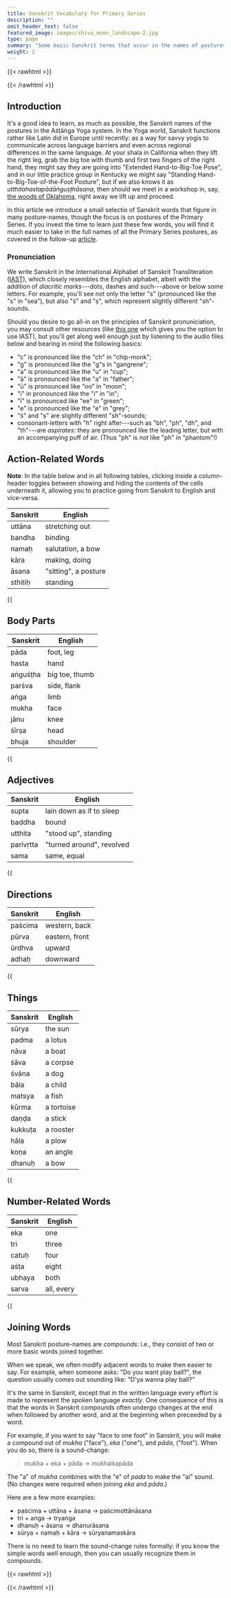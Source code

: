 ```yaml
---
title: Sanskrit Vocabulary for Primary Series
description: ""
omit_header_text: false
featured_image: images/shiva_moon_landscape-2.jpg
type: page
summary: "Some basic Sanskrit terms that occur in the names of postures, especially in the Primary Series."
weight: 2
---
```


{{< rawhtml >}}
<style>
th:hover {
  color: #AAA7EA;
}
</style>
{{< /rawhtml >}}

## Introduction

It's a good idea to learn, as much as possible, the Sanskrit names of the postures in the Aśṭāṅga Yoga system.  In the Yoga world, Sanskrit functions rather like Latin did in Europe until recently:  as a way for savvy yogis to communicate across language barriers and even across regional differences in the same language.  At your shala in California when they lift the right leg, grab the big toe with thumb and first two fingers of the right hand, they might say they are going into "Extended Hand-to-Big-Toe Pose", and in our little practice group in Kentucky we might say "Standing Hand-to-Big-Toe-of-the-Foot Posture", but if we also knows it as *utthitahastapādāṅguṣṭhāsana*, then should we meet in a workshop in, say, <a href="https://ashtangayogastudio.com/magicforest" target="_blank">the woods of Oklahoma</a>, right away we lift up and proceed.

In this article we introduce a small selectio  of Sanskrit words that figure in many posture-names, though the focus is on postures of the Primary Series.  If you invest the time to learn just these few words, you will find it much easier to take in the full names of all the Primary Series postures, as covered in the follow-up <a href="articles/primary/">article</a>.

### Pronunciation

We write Sanskrit in the International Alphabet of Sanskrit Transliteration (<a href="https://en.wikipedia.org/wiki/International_Alphabet_of_Sanskrit_Transliteration" target="_blank">IAST</a>), which closely resembles the English alphabet, albeit with the addition of *diacritic marks*---dots, dashes and such---above or below some letters.  For example, you'll see not only the letter "s" (pronounced like the "s" in "sea"), but also "ś" and "ṣ", which represent slightly different "sh"-sounds.

Should you desire to go all-in on the principles of Sanskrit pronuniciation, you may consult other resources (like <a href="https://learnsanskrit.org/sounds/" target="_blank">this one</a> which gives you the option to use IAST), but you'll get along well enough just by listening to the audio files below and bearing in mind the following basics:

* "c" is pronounced like the "ch" in "chip-monk";
* "g" is pronounced like the "g"s in "gangrene";
* "a" is pronounced like the "u" in "cup";
* "ā" is pronounced like the "a" in "father";
* "ū" is pronounced like "oo" in "moon";
* "i" in pronounced like the "i" in "in";
* "ī" is pronounced like "ee" in "green";
* "e" is pronounced like the "e" in "grey";
* "ś" and "ṣ" are slightly different "sh"-sounds;
* consonant-letters with "h" right after---such as "bh", "ph", "dh", and "th"---are *aspirates*:  they are pronounced like the leading letter, but with an accompanying puff of air.  (Thus "ph" is *not* like "ph" in "phantom"!)

## Action-Related Words

**Note**:  In the table below and in all following tables, clicking inside a column-header toggles between showing and hiding the contents of the cells underneath it, allowing you to practice going from Sanskrit to English and vice-versa.

Sanskrit | English
-------- | ----------
uttāna | stretching out
bandha | binding
namaḥ | salutation, a bow
kāra | making, doing
āsana | "sitting", a posture
sthitiḥ | standing

{{<audio src="/audio/terms/action.m4a" span="3" title="Pronunciation">}}


## Body Parts

Sanskrit | English
-------- | ----------
pāda | foot, leg
hasta | hand
aṅguśṭha | big toe, thumb
parśva | side, flank
aṅga | limb
mukha | face
jānu | knee
śīrṣa | head
bhuja | shoulder

{{<audio src="/audio/terms/body.m4a" span="3" title="Pronunciation">}}


## Adjectives

Sanskrit | English
-------- | ----------
supta | lain down as if to sleep
baddha | bound
utthita | "stood up", standing
parivṛtta | "turned around", revolved
sama | same, equal

{{<audio src="/audio/terms/adjectives.m4a" span="3" title="Pronunciation">}}


## Directions

Sanskrit | English
-------- | ----------
paścima | western, back
pūrva | eastern, front
ūrdhva | upward
adhaḥ | downward

{{<audio src="/audio/terms/directions.m4a" span="3" title="Pronunciation">}}


## Things

Sanskrit | English
-------- | ----------
sūrya | the sun
padma | a lotus
nāva | a boat
śāva | a corpse
śvāna | a dog
bāla | a child
matsya | a fish
kūrma | a tortoise
daṇḍa | a stick
kukkuṭa | a rooster
hāla | a plow
koṇa | an angle
dhanuḥ | a bow

{{<audio src="/audio/terms/things.m4a" span="3" title="Pronunciation">}}

## Number-Related Words

Sanskrit | English
-------- | ----------
eka | one
tri | three
catuḥ | four
aśṭa | eight
ubhaya | both
sarva | all, every

{{<audio src="/audio/terms/number.m4a" span="3" title="Pronunciation">}}


## Joining Words

Most Sanskrit posture-names are *compounds*:  i.e., they consist of two or more basic words joined together.

When we speak, we often modify adjacent words to make then easier to say.  For example, when someone asks: "Do you want play ball?", the question usually comes out sounding like: "D'ya wanna play ball?"

It's the same in Sanskrit, except that in the written language every effort is made to represent the spoken language *exactly*. One consequence of this is that the words in Sanskrit compounds often undergo changes at the end when followed by another word, and at the beginning when preceeded by a word.

For example, if you want to say "face to one foot" in Sanskrit, you will make a compound out of *mukha* ("face"), *eka* ("one"), and *pāda*, ("foot").  When you do so, there is a sound-change:

>mukha + eka + pāda &#8594;  mukhaikapāda

The "a" of *mukha* combines with the "e" of *pada* to make the "ai" sound. (No changes were required when joining *eka* and *pāda*.)

Here are a few more examples:

* paścima + uttāna + āsana &#8594;  paścimottānāsana
* tri + aṅga &#8594;  tryaṅga
* dhanuḥ + āsana &#8594;  dhanurāsana
* sūrya + namaḥ + kāra &#8594;  sūryanamaskāra

There is no need to learn the sound-change rules formally:  if you know the simple words well enough, then you can usually recognize them in compounds.

{{< rawhtml >}}
<script>
    
/**************************************************
  * for tables where second column shows text when 
  * mouse hovers
  ************************************************/

function modifyColumn(table, columnIndex, language) {
    const headers = table.getElementsByTagName("th");
    headers[columnIndex].innerHTML = `Hide ${language}`;
    headers[columnIndex].addEventListener("click", function(e) {
        console.log("hello");
        const rows = table.getElementsByTagName('tr');
        for (let i = 0; i < rows.length; i++) {
            const cells = rows[i].getElementsByTagName('td');
            if (cells.length > columnIndex) {
              let elem = cells[columnIndex]
              let hidden = elem.style.visibility === "hidden";
              console.log(hidden);
              if (hidden) {
                elem.style.visibility = "visible";
                e.target.innerHTML = `Hide ${language}`;
              } else {
                elem.style.visibility = "hidden";
                e.target.innerHTML = `Show ${language}`;
              }
            }
          }
    });
    
  }

  const termTables = document.getElementsByTagName("table");
  for (let tab of termTables) {
    modifyColumn(tab, 0, "Sanskrit");
    modifyColumn(tab, 1, "English");
  }


</script>
{{< /rawhtml >}}


